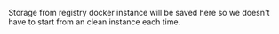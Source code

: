 Storage from registry docker instance will be saved here so we doesn't have to start from an clean instance each time.
